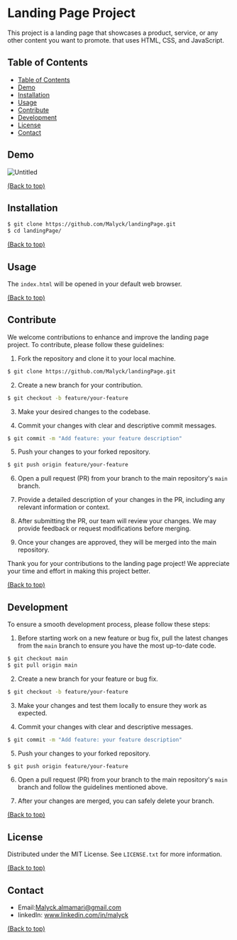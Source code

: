 # Landing Page Project

This project is a landing page that showcases a product, service, or any other content you want to promote. that uses HTML, CSS, and JavaScript.

## Table of Contents
- [Table of Contents](#Table-of-Contents)
- [Demo](#demo)
- [Installation](#Installation)
- [Usage](#usage)
- [Contribute](#contributing)
- [Development](#Development)
- [License](#license)
- [Contact](#Contact)

## Demo

![Untitled](https://github.com/Malyck/landingPage/assets/42318084/268be1aa-861c-4330-97bd-77d2ce58f43b)


[(Back to top)](#table-of-contents)



## Installation


```bash
$ git clone https://github.com/Malyck/landingPage.git
$ cd landingPage/
```

[(Back to top)](#table-of-contents)


## Usage

The `index.html` will be opened in your default web browser.

[(Back to top)](#table-of-contents)


## Contribute


We welcome contributions to enhance and improve the landing page project. To contribute, please follow these guidelines:

1. Fork the repository and clone it to your local machine.
```bash
$ git clone https://github.com/Malyck/landingPage.git
```

2. Create a new branch for your contribution.
```bash
$ git checkout -b feature/your-feature
```

3. Make your desired changes to the codebase.

4. Commit your changes with clear and descriptive commit messages.
```bash
$ git commit -m "Add feature: your feature description"
```

5. Push your changes to your forked repository.
```bash
$ git push origin feature/your-feature
```

6. Open a pull request (PR) from your branch to the main repository's `main` branch.

7. Provide a detailed description of your changes in the PR, including any relevant information or context.

8. After submitting the PR, our team will review your changes. We may provide feedback or request modifications before merging.

9. Once your changes are approved, they will be merged into the main repository.

Thank you for your contributions to the landing page project! We appreciate your time and effort in making this project better.


[(Back to top)](#table-of-contents)


## Development

To ensure a smooth development process, please follow these steps:

1. Before starting work on a new feature or bug fix, pull the latest changes from the `main` branch to ensure you have the most up-to-date code.
```bash
$ git checkout main
$ git pull origin main
```

2. Create a new branch for your feature or bug fix.
```bash
$ git checkout -b feature/your-feature
```

3. Make your changes and test them locally to ensure they work as expected.

4. Commit your changes with clear and descriptive messages.
```bash
$ git commit -m "Add feature: your feature description"
```

5. Push your changes to your forked repository.
```bash
$ git push origin feature/your-feature
```

6. Open a pull request (PR) from your branch to the main repository's `main` branch and follow the guidelines mentioned above.

7. After your changes are merged, you can safely delete your branch.




[(Back to top)](#table-of-contents)

## License

Distributed under the MIT License. See `LICENSE.txt` for more information.



[(Back to top)](#table-of-contents)

 

## Contact

* Email:Malyck.almamari@gmail.com
* linkedIn: www.linkedin.com/in/malyck

[(Back to top)](#table-of-contents)

